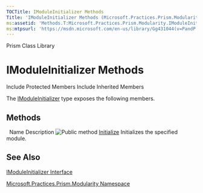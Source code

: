 ```yaml
---
TOCTitle: IModuleInitializer Methods
Title: 'IModuleInitializer Methods (Microsoft.Practices.Prism.Modularity)'
ms:assetid: 'Methods.T:Microsoft.Practices.Prism.Modularity.IModuleInitializer'
ms:mtpsurl: 'https://msdn.microsoft.com/en-us/library/Gg431044(v=PandP.50)'
---
```


Prism Class Library

IModuleInitializer Methods
==========================

Include Protected Members
Include Inherited Members

The [IModuleInitializer](https://msdn.microsoft.com/t:microsoft.practices.prism.modularity.imoduleinitializer) type exposes the following members.

Methods
-------

<span id="methodTableToggle"></span>
 
Name
Description
![](https://msdn.microsoft.com/en-us/Gg431044.pubmethod(en-us,PandP.50).gif "Public method")
[Initialize](https://msdn.microsoft.com/m:microsoft.practices.prism.modularity.imoduleinitializer.initialize(microsoft.practices.prism.modularity.moduleinfo))
Initializes the specified module.

See Also
--------

<span id="seeAlsoToggle"></span>
[IModuleInitializer Interface](https://msdn.microsoft.com/t:microsoft.practices.prism.modularity.imoduleinitializer)

[Microsoft.Practices.Prism.Modularity Namespace](https://msdn.microsoft.com/n:microsoft.practices.prism.modularity)
